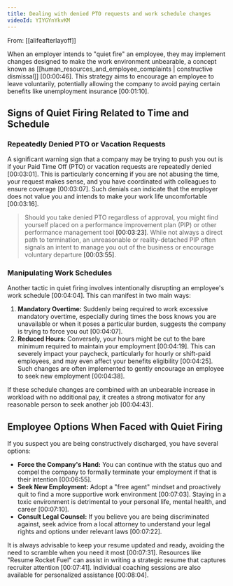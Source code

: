 ```yaml
---
title: Dealing with denied PTO requests and work schedule changes
videoId: YIYGYnYkvKM
---
```


From: [[alifeafterlayoff]] <br/> 

When an employer intends to "quiet fire" an employee, they may implement changes designed to make the work environment unbearable, a concept known as [[human_resources_and_employee_complaints | constructive dismissal]] <a class="yt-timestamp" data-t="00:00:46">[00:00:46]</a>. This strategy aims to encourage an employee to leave voluntarily, potentially allowing the company to avoid paying certain benefits like unemployment insurance <a class="yt-timestamp" data-t="00:01:10">[00:01:10]</a>.

## Signs of Quiet Firing Related to Time and Schedule

### Repeatedly Denied PTO or Vacation Requests
A significant warning sign that a company may be trying to push you out is if your Paid Time Off (PTO) or vacation requests are repeatedly denied <a class="yt-timestamp" data-t="00:03:01">[00:03:01]</a>. This is particularly concerning if you are not abusing the time, your request makes sense, and you have coordinated with colleagues to ensure coverage <a class="yt-timestamp" data-t="00:03:07">[00:03:07]</a>. Such denials can indicate that the employer does not value you and intends to make your work life uncomfortable <a class="yt-timestamp" data-t="00:03:16">[00:03:16]</a>.

> Should you take denied PTO regardless of approval, you might find yourself placed on a performance improvement plan (PIP) or other performance management tool <a class="yt-timestamp" data-t="00:03:23">[00:03:23]</a>. While not always a direct path to termination, an unreasonable or reality-detached PIP often signals an intent to manage you out of the business or encourage voluntary departure <a class="yt-timestamp" data-t="00:03:55">[00:03:55]</a>.

### Manipulating Work Schedules
Another tactic in quiet firing involves intentionally disrupting an employee's work schedule <a class="yt-timestamp" data-t="00:04:04">[00:04:04]</a>. This can manifest in two main ways:

1.  **Mandatory Overtime:** Suddenly being required to work excessive mandatory overtime, especially during times the boss knows you are unavailable or when it poses a particular burden, suggests the company is trying to force you out <a class="yt-timestamp" data-t="00:04:07">[00:04:07]</a>.
2.  **Reduced Hours:** Conversely, your hours might be cut to the bare minimum required to maintain your employment <a class="yt-timestamp" data-t="00:04:19">[00:04:19]</a>. This can severely impact your paycheck, particularly for hourly or shift-paid employees, and may even affect your benefits eligibility <a class="yt-timestamp" data-t="00:04:25">[00:04:25]</a>. Such changes are often implemented to gently encourage an employee to seek new employment <a class="yt-timestamp" data-t="00:04:38">[00:04:38]</a>.

If these schedule changes are combined with an unbearable increase in workload with no additional pay, it creates a strong motivator for any reasonable person to seek another job <a class="yt-timestamp" data-t="00:04:43">[00:04:43]</a>.

## Employee Options When Faced with Quiet Firing
If you suspect you are being constructively discharged, you have several options:

*   **Force the Company's Hand:** You can continue with the status quo and compel the company to formally terminate your employment if that is their intention <a class="yt-timestamp" data-t="00:06:55">[00:06:55]</a>.
*   **Seek New Employment:** Adopt a "free agent" mindset and proactively quit to find a more supportive work environment <a class="yt-timestamp" data-t="00:07:03">[00:07:03]</a>. Staying in a toxic environment is detrimental to your personal life, mental health, and career <a class="yt-timestamp" data-t="00:07:10">[00:07:10]</a>.
*   **Consult Legal Counsel:** If you believe you are being discriminated against, seek advice from a local attorney to understand your legal rights and options under relevant laws <a class="yt-timestamp" data-t="00:07:22">[00:07:22]</a>.

It is always advisable to keep your resume updated and ready, avoiding the need to scramble when you need it most <a class="yt-timestamp" data-t="00:07:31">[00:07:31]</a>. Resources like "Resume Rocket Fuel" can assist in writing a strategic resume that captures recruiter attention <a class="yt-timestamp" data-t="00:07:41">[00:07:41]</a>. Individual coaching sessions are also available for personalized assistance <a class="yt-timestamp" data-t="00:08:04">[00:08:04]</a>.